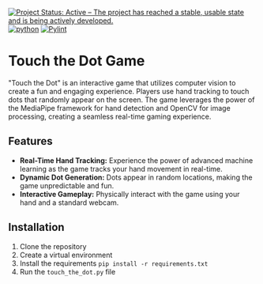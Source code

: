 [![Project Status: Active – The project has reached a stable, usable state and is being actively developed.](https://www.repostatus.org/badges/latest/active.svg)](https://www.repostatus.org/#active)
[![python](https://img.shields.io/badge/Python-3.10-3776AB.svg?style=flat&logo=python&logoColor=white)](https://www.python.org)
[![Pylint](https://github.com/wisamalsamak/touch_the_dot/actions/workflows/pylint.yml/badge.svg?branch=main)](https://github.com/wisamalsamak/touch_the_dot/actions/workflows/pylint.yml)

# Touch the Dot Game
"Touch the Dot" is an interactive game that utilizes computer vision to create a fun and engaging experience. Players use hand tracking to touch dots that randomly appear on the screen. The game leverages the power of the MediaPipe framework for hand detection and OpenCV for image processing, creating a seamless real-time gaming experience.

## Features
- **Real-Time Hand Tracking:** Experience the power of advanced machine learning as the game tracks your hand movement in real-time.
- **Dynamic Dot Generation:** Dots appear in random locations, making the game unpredictable and fun.
- **Interactive Gameplay:** Physically interact with the game using your hand and a standard webcam.

## Installation
1. Clone the repository
2. Create a virtual environment
3. Install the requirements
```pip install -r requirements.txt```
4. Run the ```touch_the_dot.py``` file
